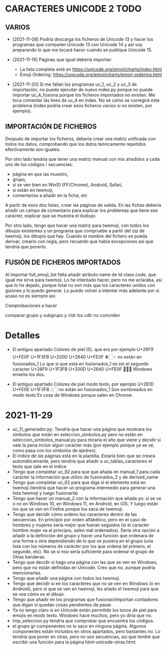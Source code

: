 # CARACTERES UNICODE 2 TODO

## VARIOS

- [2021-11-08] Podría descarga los ficheros de Unicode 13 y hacer los programas que comparen Unicode 13 con Unicode 14 y así voy preparando lo que me tocará hacer cuando se publique Unicode 15.

- [2021-11-19] Páginas que igual debería importar:
  - La lista completa está en https://unicode.org/emoji/charts/index.html
  - Emoji Ordering: https://unicode.org/emoji/charts/emoji-ordering.html

- [2021-11-20] Si me fallan los programas uc_1, uc_2 y uc_3 de importación, no puedo ejecutar de nuevo index.py porque no puede importar uc_4_fusiona porque los ficheros importados no existen. Me toca comentar las línes de uc_4 en index. No sé cómo se corregirá este problema (index podría crear esos ficheros vacíos si no existen, por ejemplo).

## IMPORTACIÓN DE FICHEROS

Después de importar los ficheros, debería crear una matriz unificada con todos los datos, comprobando que los datos teóricamente repetidos efectivamente son iguales.

Por otro lado tendría que tener una matriz manual con mis añadidos a cada uno de los códigos / secuencias:
- página en que las muestro,
- grupo,
- si se ven bien en Win10 (FF/Chrome), Android, Safari,
- si están en twemoji,
- comentarios a añadir en la ficha, etc

A partir de esos dos listas, crear las páginas de salida. En las fichas debería añadir un campo de comentario para explicar los problemas que tiene ese carácter, explicar que se muestra el duibujo.

Por otro lado, tengo que hacer una matriz para twemoji, con todos los dibujos existentes y un programa que compruebe a partir del zip de twemoji, los dibujos que hay.
Cuando el nombre del fichero se pueda derivar, crearlo con regla, pero recuerdo que había excepciones así que tendría que ponerlo.

## FUSIÓN DE FICHEROS IMPORTADOS

Al importar full_emoji_list falta añadir atributo name de td class code, que igual me sirve para twemoji.
Lo he intentado hacer, pero no me aclaraba, así que lo he dejado, porque total no son más que los caracteres unidos con guiones y lo puedo generar. Lo puedo volver a intentar más adelante por si acaso no es siempre así.

Comprobaciones a hacer

comparar grupo y subgrupo y cldr
los cdlr no coinciden

# Detalles

- El antiguo apartado Colores de piel (5), que era por ejemplo
U+26F9 U+FE0F U+1F3FB U+200D U+2640 U+FE0F &#x26f9;&#xfe0f;&#x1f3fb;&#x200d;&#x2640;&#xfe0f;
no están en fusionados_1
Lo que si que está en fusionados_1 es sin el segundo carácter
U+26F9 U+1F3FB U+200D U+2640 U+FE0F &#x26f9;&#x1f3fb;&#x200d;&#x2640;&#xfe0f;
Windows enseña los dos.

- El antiguo apartado Colores de piel modo texto, por ejemplo
U+261D U+FE0E U+1F3FB  &#x261d;&#xfe0e;&#x1f3fb;
no están en fusionados_1
Son sombreados en modo texto
Es cosa de Windows porque salen en Chrome.

# 2021-11-29
- uc_11_generador.py: Tendría que hacer una página que mostrara los simbolos que están en seleccion_simbolos.py pero no están en seleccion_simbolos_manual.py para mirarla el año que viene y decidir si vale la pena incluir algún carácter más (por ejemplo porque ya se ve, como pasa con los símbolos de ajedrez).
- El índice de las páginas está en la plantilla. Estaría bien que se creara automáticamente, pero tendría que añadir a uc_tablas_caracteres el texto que sale en el índice
- Tengo que completar uc_92 para que que añada en manual_1 para cada carácter la información que utilizo de fusionados_2 y de derived_name
- Tengo que completar uc_92 para que diga si el elemento está en twemoji (tendría que hacer un programa intermedio para generar una lista twemoji y luego fusionarla)
- Tengo que hacer un manual_2 con la información que añada yo: si se ve o no en Windows 10, en Windows 11, en Android, en iOS. Y luego están los que se ven en Firefox porque los saca de twemoji.
- Tengo que decidir cómo ordeno los caracteres dentro de las secuencias. En principio por orden alfabético, pero en el caso de hombres y mujeres sería mejor que fueran seguidos (si el caracter hombre mujer va al principio, salen mal ordenados). Sería otra opción a añadir a la definición del grupo y hacer una función que ordenara de una forma u otra dependiendo de lo que se pusiera en el grupo (una lista con los números de carácter por los que ordena (el primero, el segundo, etc). No sé si eso sería suficiente para ordenar el grupo de Otras banderas.
- Tengo que decidir si hago una página con las que se ven en Windows, pero que no están definidas en Unicode. Creo que no, aunque podría mencionarlas.
- Tengo que añadir una página con todos los twemoji.
- Tengo que decidir si en los caracteres que no se ven en Windows (o en Android), pero sí que se ven en twemoji, les añado el twemoji para que se vea cómo es el dibujo.
- Tengo que añadir en los programas que fusionan/importan contadores que digan si quedan cosas pendientes de pasar.
- Ya no tengo claro si en Unicode están permitido los tonos de piel para emojis en modo texto. Windows hace muchos, pero yo diría que no.
- tmp_seleccion.py tendría que comprobar que encuentra los códigos.
- el grupo gr-componentes no lo saco en ninguna página. Algunos componentes están incluidos en otros apartados, pero bastantes no. Lo tendría que poner en otras, pero no son secuencias, así que tendré que escribir una función para la página html-unicode-otras.html.
